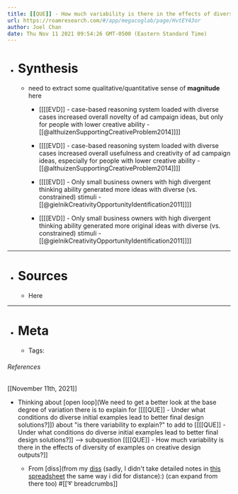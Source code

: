 ```yaml
---
title: [[QUE]] - How much variability is there in the effects of diversity of examples on creative design outputs?
url: https://roamresearch.com/#/app/megacoglab/page/HvtEY43or
author: Joel Chan
date: Thu Nov 11 2021 09:54:26 GMT-0500 (Eastern Standard Time)
---
```


- # Synthesis

    - need to extract some qualitative/quantitative sense of **magnitude** here

        - [[[[EVD]] - case-based reasoning system loaded with diverse cases increased overall novelty of ad campaign ideas, but only for people with lower creative ability - [[@althuizenSupportingCreativeProblem2014]]]]

        - [[[[EVD]] - case-based reasoning system loaded with diverse cases increased overall usefulness and creativity of ad campaign ideas, especially for people with lower creative ability - [[@althuizenSupportingCreativeProblem2014]]]]

        - [[[[EVD]] - Only small business owners with high divergent thinking ability generated more ideas with diverse (vs. constrained) stimuli - [[@gielnikCreativityOpportunityIdentification2011]]]]

        - [[[[EVD]] - Only small business owners with high divergent thinking ability generated more original ideas with diverse (vs. constrained) stimuli - [[@gielnikCreativityOpportunityIdentification2011]]]]
- ---
- # Sources

    - Here
- ---
- # Meta

    - Tags:

###### References

[[November 11th, 2021]]

- Thinking about [open loop](We need to get a better look at the base degree of variation there is to explain for [[[[QUE]] - Under what conditions do diverse initial examples lead to better final design solutions?]]) about "is there variability to explain?" to add to [[[[QUE]] - Under what conditions do diverse initial examples lead to better final design solutions?]] --> subquestion [[[[QUE]] - How much variability is there in the effects of diversity of examples on creative design outputs?]]

    - From [diss](from my [diss](http://joelchan.me/assets/pdf/dissertation.pdf) (sadly, I didn't take detailed notes in [this spreadsheet](https://docs.google.com/spreadsheets/d/0B1J84EpLdwM4TldPYzBxdndLVlk/edit?resourcekey=0-T0DGXjeOISNq_Wd3H9KAeQ#gid=491418002) the same way i did for distance):) (can expand from there too) #[[➰ breadcrumbs]]
